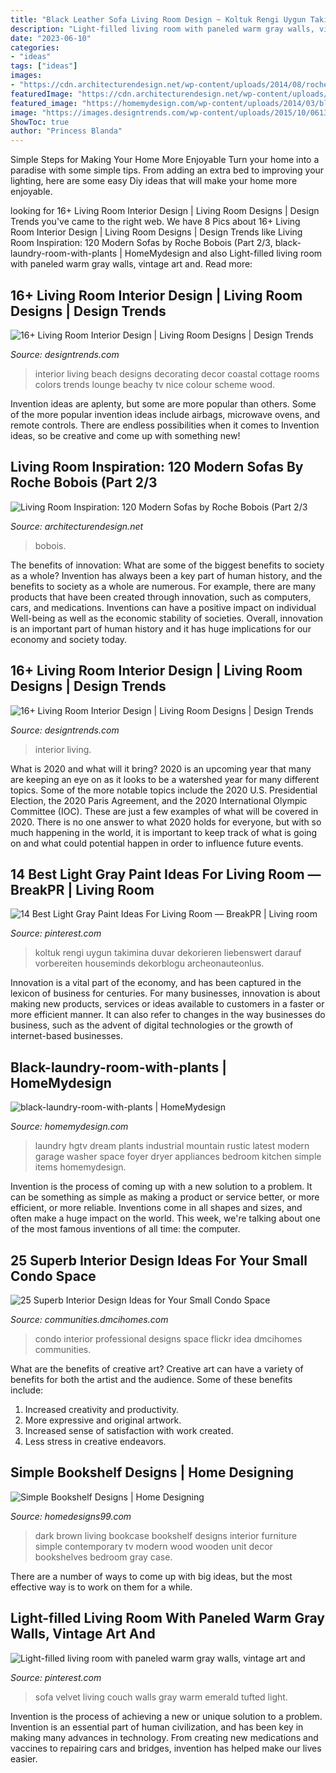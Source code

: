 ```yaml
---
title: "Black Leather Sofa Living Room Design ~ Koltuk Rengi Uygun Takimina Duvar Dekorieren Liebenswert Darauf Vorbereiten Houseminds Dekorblogu Archeonauteonlus"
description: "Light-filled living room with paneled warm gray walls, vintage art and"
date: "2023-06-10"
categories:
- "ideas"
tags: ["ideas"]
images:
- "https://cdn.architecturendesign.net/wp-content/uploads/2014/08/roche-bobois-sofa-black-09.jpg"
featuredImage: "https://cdn.architecturendesign.net/wp-content/uploads/2014/08/roche-bobois-sofa-black-09.jpg"
featured_image: "https://homemydesign.com/wp-content/uploads/2014/03/black-laundry-room-with-plants.jpg"
image: "https://images.designtrends.com/wp-content/uploads/2015/10/06134034/Beach-House-Living-Room-Interior-Design.jpg"
ShowToc: true
author: "Princess Blanda"
---
```



Simple Steps for Making Your Home More Enjoyable
Turn your home into a paradise with some simple tips. From adding an extra bed to improving your lighting, here are some easy Diy ideas that will make your home more enjoyable.

	

		
looking for 16+ Living Room Interior Design | Living Room Designs | Design Trends you've came to the right web. We have 8 Pics about 16+ Living Room Interior Design | Living Room Designs | Design Trends like Living Room Inspiration: 120 Modern Sofas by Roche Bobois (Part 2/3, black-laundry-room-with-plants | HomeMydesign and also Light-filled living room with paneled warm gray walls, vintage art and. Read more:
		
    
## 16+ Living Room Interior Design | Living Room Designs | Design Trends

<img loading=lazy src="https://images.designtrends.com/wp-content/uploads/2015/10/06134034/Beach-House-Living-Room-Interior-Design.jpg" onerror="this.onerror=null;this.src='https://tse4.mm.bing.net/th?id=OIP.EStVV78EBg2jc7iy2nPK5AHaLH&amp;pid=15.1';" alt="16+ Living Room Interior Design | Living Room Designs | Design Trends">

_Source: designtrends.com_

>interior living beach designs decorating decor coastal cottage rooms colors trends lounge beachy tv nice colour scheme wood. 

	

Invention ideas are aplenty, but some are more popular than others. Some of the more popular invention ideas include airbags, microwave ovens, and remote controls. There are endless possibilities when it comes to Invention ideas, so be creative and come up with something new!

    
## Living Room Inspiration: 120 Modern Sofas By Roche Bobois (Part 2/3

<img loading=lazy src="https://cdn.architecturendesign.net/wp-content/uploads/2014/08/roche-bobois-sofa-black-09.jpg" onerror="this.onerror=null;this.src='https://tse4.mm.bing.net/th?id=OIP._lKSDFt8F2pcxQ7C0XqSYAHaEs&amp;pid=15.1';" alt="Living Room Inspiration: 120 Modern Sofas by Roche Bobois (Part 2/3">

_Source: architecturendesign.net_

>bobois. 

	

The benefits of innovation: What are some of the biggest benefits to society as a whole?
Invention has always been a key part of human history, and the benefits to society as a whole are numerous. For example, there are many products that have been created through innovation, such as computers, cars, and medications. Inventions can have a positive impact on individual Well-being as well as the economic stability of societies. Overall, innovation is an important part of human history and it has huge implications for our economy and society today.

    
## 16+ Living Room Interior Design | Living Room Designs | Design Trends

<img loading=lazy src="https://images.designtrends.com/wp-content/uploads/2015/10/06134034/Great-Living-Room-Interior-Design.jpg" onerror="this.onerror=null;this.src='https://tse2.mm.bing.net/th?id=OIP.hALbGUuNwU5NsJLKvpSwIAHaLH&amp;pid=15.1';" alt="16+ Living Room Interior Design | Living Room Designs | Design Trends">

_Source: designtrends.com_

>interior living. 

	

What is 2020 and what will it bring?
2020 is an upcoming year that many are keeping an eye on as it looks to be a watershed year for many different topics. Some of the more notable topics include the 2020 U.S. Presidential Election, the 2020 Paris Agreement, and the 2020 International Olympic Committee (IOC). These are just a few examples of what will be covered in 2020. There is no one answer to what 2020 holds for everyone, but with so much happening in the world, it is important to keep track of what is going on and what could potential happen in order to influence future events.

    
## 14 Best Light Gray Paint Ideas For Living Room — BreakPR | Living Room

<img loading=lazy src="https://i.pinimg.com/736x/f6/cf/78/f6cf78841149ed8827783e0f97a66625.jpg" onerror="this.onerror=null;this.src='https://tse3.mm.bing.net/th?id=OIP.JbsDJAPKSMRFgivx6NhedgHaJ4&amp;pid=15.1';" alt="14 Best Light Gray Paint Ideas For Living Room — BreakPR | Living room">

_Source: pinterest.com_

>koltuk rengi uygun takimina duvar dekorieren liebenswert darauf vorbereiten houseminds dekorblogu archeonauteonlus. 

	

Innovation is a vital part of the economy, and has been captured in the lexicon of business for centuries. For many businesses, innovation is about making new products, services or ideas available to customers in a faster or more efficient manner. It can also refer to changes in the way businesses do business, such as the advent of digital technologies or the growth of internet-based businesses.

    
## Black-laundry-room-with-plants | HomeMydesign

<img loading=lazy src="https://homemydesign.com/wp-content/uploads/2014/03/black-laundry-room-with-plants.jpg" onerror="this.onerror=null;this.src='https://tse2.mm.bing.net/th?id=OIP.ldlbj-bkfb-Lfyok1OqqbgHaJ4&amp;pid=15.1';" alt="black-laundry-room-with-plants | HomeMydesign">

_Source: homemydesign.com_

>laundry hgtv dream plants industrial mountain rustic latest modern garage washer space foyer dryer appliances bedroom kitchen simple items homemydesign. 

	

Invention is the process of coming up with a new solution to a problem. It can be something as simple as making a product or service better, or more efficient, or more reliable. Inventions come in all shapes and sizes, and often make a huge impact on the world. This week, we're talking about one of the most famous inventions of all time: the computer.

    
## 25 Superb Interior Design Ideas For Your Small Condo Space

<img loading=lazy src="https://communities.dmcihomes.com/wp-content/uploads/2014/02/Professional-Room-1.jpg" onerror="this.onerror=null;this.src='https://tse1.mm.bing.net/th?id=OIP.ulv2CIyEAM5EOuS7cpXKdwHaFj&amp;pid=15.1';" alt="25 Superb Interior Design Ideas for Your Small Condo Space">

_Source: communities.dmcihomes.com_

>condo interior professional designs space flickr idea dmcihomes communities. 

	

What are the benefits of creative art?
Creative art can have a variety of benefits for both the artist and the audience. Some of these benefits include: 
1. Increased creativity and productivity.
2. More expressive and original artwork.
3. Increased sense of satisfaction with work created. 
4. Less stress in creative endeavors.

    
## Simple Bookshelf Designs | Home Designing

<img loading=lazy src="http://homedesigns99.com/wp/wp-content/uploads/2012/09/Dark-Brown-Bookcase-for-living-room.jpg" onerror="this.onerror=null;this.src='https://tse4.mm.bing.net/th?id=OIP.Db3oQlkQUW4sojQ35MajLwHaFL&amp;pid=15.1';" alt="Simple Bookshelf Designs | Home Designing">

_Source: homedesigns99.com_

>dark brown living bookcase bookshelf designs interior furniture simple contemporary tv modern wood wooden unit decor bookshelves bedroom gray case. 

	

There are a number of ways to come up with big ideas, but the most effective way is to work on them for a while.

    
## Light-filled Living Room With Paneled Warm Gray Walls, Vintage Art And

<img loading=lazy src="https://i.pinimg.com/736x/a5/82/9e/a5829ef3f555f7b48270e7174554d1d1--green-velvet-sofa-green-couches.jpg" onerror="this.onerror=null;this.src='https://tse4.mm.bing.net/th?id=OIP.nMh7YUecV0WTQG8Q1D5BEwHaJ3&amp;pid=15.1';" alt="Light-filled living room with paneled warm gray walls, vintage art and">

_Source: pinterest.com_

>sofa velvet living couch walls gray warm emerald tufted light. 

	

Invention is the process of achieving a new or unique solution to a problem. Invention is an essential part of human civilization, and has been key in making many advances in technology. From creating new medications and vaccines to repairing cars and bridges, invention has helped make our lives easier.

